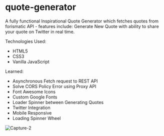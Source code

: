 # quote-generator

A fully functional Inspirational Quote Generator which fetches quotes from forismatic API - features include: Generate New Quote with ability to share your quote on Twitter in real time. 

Technologies Used: 
+ HTML5 
+ CSS3
+ Vanilla JavaScript 


Learned: 
+ Asynchronous Fetch request to REST API 
+ Solve CORS Policy Error using Proxy API 
+ Font Awesome Icons 
+ Custom Google Fonts 
+ Loader Spinner between Generating Quotes 
+ Twitter Integration
+ Mobile Responsive 
+ Loading Spinner Wheel 

![Capture-2](https://user-images.githubusercontent.com/68490255/137051683-9e01c6c2-6404-4fef-8b0a-3a544d1f1931.jpg)
